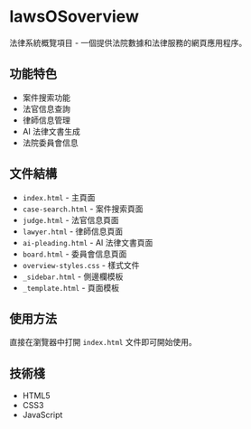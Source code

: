 # lawsOSoverview

法律系統概覽項目 - 一個提供法院數據和法律服務的網頁應用程序。

## 功能特色

- 案件搜索功能
- 法官信息查詢
- 律師信息管理
- AI 法律文書生成
- 法院委員會信息

## 文件結構

- `index.html` - 主頁面
- `case-search.html` - 案件搜索頁面
- `judge.html` - 法官信息頁面
- `lawyer.html` - 律師信息頁面
- `ai-pleading.html` - AI 法律文書頁面
- `board.html` - 委員會信息頁面
- `overview-styles.css` - 樣式文件
- `_sidebar.html` - 側邊欄模板
- `_template.html` - 頁面模板

## 使用方法

直接在瀏覽器中打開 `index.html` 文件即可開始使用。

## 技術棧

- HTML5
- CSS3
- JavaScript
